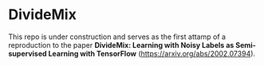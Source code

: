 # DivideMix

This repo is under construction and serves as the first attamp of a reproduction to the paper **DivideMix: Learning with Noisy Labels as Semi-supervised Learning with TensorFlow** (<https://arxiv.org/abs/2002.07394>).

